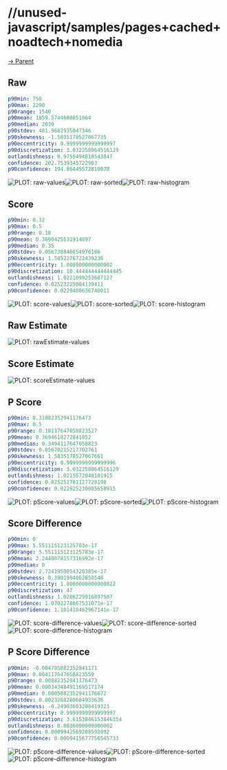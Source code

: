 
# //unused-javascript/samples/pages+cached+noadtech+nomedia

[→ Parent](../..)


## Raw


```yaml
p90min: 750
p90max: 2290
p90range: 1540
p90mean: 1859.5744680851064
p90median: 2030
p90stdev: 481.9682935047346
p90skewness: -1.5835178527067735
p90eccentricity: 0.9999999999999997
p90discretization: 3.032258064516129
outlandishness: 0.9755494818543847
confidence: 202.7539345722983
p90confidence: 194.86445572810078

```

![PLOT: raw-values](./raw/values.svg)![PLOT: raw-sorted](./raw/sorted.svg)![PLOT: raw-histogram](./raw/histogram.svg)
## Score


```yaml
p90min: 0.32
p90max: 0.5
p90range: 0.18
p90mean: 0.3690425531914897
p90median: 0.35
p90stdev: 0.056738840854976186
p90skewness: 1.5852276722439236
p90eccentricity: 1.000000000000002
p90discretization: 10.444444444444445
outlandishness: 1.0221099253687127
confidence: 0.02523225084139411
p90confidence: 0.0229400636740011

```

![PLOT: score-values](./score/values.svg)![PLOT: score-sorted](./score/sorted.svg)![PLOT: score-histogram](./score/histogram.svg)
## Raw Estimate

![PLOT: rawEstimate-values](./rawEstimate/values.svg)
## Score Estimate

![PLOT: scoreEstimate-values](./scoreEstimate/values.svg)
## P Score


```yaml
p90min: 0.31882352941176473
p90max: 0.5
p90range: 0.18117647058823527
p90mean: 0.3694618272841052
p90median: 0.3494117647058823
p90stdev: 0.05670215217702761
p90skewness: 1.5835178527067661
p90eccentricity: 0.9999999999999996
p90discretization: 3.032258064516129
outlandishness: 1.0215572040101915
confidence: 0.025252781127728198
p90confidence: 0.022925230085658915

```

![PLOT: pScore-values](./pScore/values.svg)![PLOT: pScore-sorted](./pScore/sorted.svg)![PLOT: pScore-histogram](./pScore/histogram.svg)
## Score Difference


```yaml
p90min: 0
p90max: 5.551115123125783e-17
p90range: 5.551115123125783e-17
p90mean: 2.2440678157316992e-17
p90median: 0
p90stdev: 2.7241950054328385e-17
p90skewness: 0.3901994862858548
p90eccentricity: 1.0000000000000022
p90discretization: 47
outlandishness: 1.0286229916897507
confidence: 1.0702278667531071e-17
p90confidence: 1.101418462967141e-17

```

![PLOT: score-difference-values](./score-difference/values.svg)![PLOT: score-difference-sorted](./score-difference/sorted.svg)![PLOT: score-difference-histogram](./score-difference/histogram.svg)
## P Score Difference


```yaml
p90min: -0.004705882352941171
p90max: 0.004117647058823559
p90range: 0.00882352941176473
p90mean: 0.00034348491169517174
p90median: 0.0005882352941176672
p90stdev: 0.0023288280684933636
p90skewness: -0.24903603208419323
p90eccentricity: 0.9999999999999997
p90discretization: 3.6153846153846154
outlandishness: 0.8836000000000002
confidence: 0.0009942569208592892
p90confidence: 0.0009415677756545733

```

![PLOT: pScore-difference-values](./pScore-difference/values.svg)![PLOT: pScore-difference-sorted](./pScore-difference/sorted.svg)![PLOT: pScore-difference-histogram](./pScore-difference/histogram.svg)